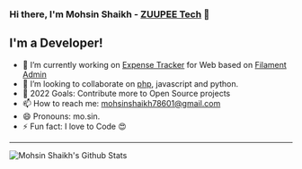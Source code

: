 ### Hi there, I'm Mohsin Shaikh - [ZUUPEE Tech][website] 👋

## I'm a Developer!

- 🔭 I’m currently working on [Expense Tracker](https://github.com/mohsin-shaikh/expense-tracker) for Web based on [Filament Admin](https://github.com/laravel-filament/filament)
- 👯 I’m looking to collaborate on [php](https://www.php.net/), javascript and python.
- 🥅 2022 Goals: Contribute more to Open Source projects
- 📫 How to reach me: mohsinshaikh78601@gmail.com
- 😄 Pronouns: mo.sin.
- ⚡ Fun fact: I love to Code 😍

<!-- ### Connect with me:

[<img align="left" alt="ZUUPEE.com" width="22px" src="https://raw.githubusercontent.com/iconic/open-iconic/master/svg/globe.svg" />][website]
[<img align="left" alt="ZUUPEE | YouTube" width="22px" src="https://cdn.jsdelivr.net/npm/simple-icons@v3/icons/youtube.svg" />][youtube]
[<img align="left" alt="ZUUPEE | Twitter" width="22px" src="https://cdn.jsdelivr.net/npm/simple-icons@v3/icons/twitter.svg" />][twitter]
[<img align="left" alt="ZUUPEE | LinkedIn" width="22px" src="https://cdn.jsdelivr.net/npm/simple-icons@v3/icons/linkedin.svg" />][linkedin]
[<img align="left" alt="ZUUPEE | Instagram" width="22px" src="https://cdn.jsdelivr.net/npm/simple-icons@v3/icons/instagram.svg" />][instagram] -->

<!-- <br /> -->

<!-- [comment]: <> (### Languages and Tools:)

[comment]: <> ([<img align="left" alt="Visual Studio Code" width="26px" src="https://raw.githubusercontent.com/github/explore/80688e429a7d4ef2fca1e82350fe8e3517d3494d/topics/visual-studio-code/visual-studio-code.png" />][webdevplaylist])
[comment]: <> ([<img align="left" alt="HTML5" width="26px" src="https://raw.githubusercontent.com/github/explore/80688e429a7d4ef2fca1e82350fe8e3517d3494d/topics/html/html.png" />][webdevplaylist])
[comment]: <> ([<img align="left" alt="CSS3" width="26px" src="https://raw.githubusercontent.com/github/explore/80688e429a7d4ef2fca1e82350fe8e3517d3494d/topics/css/css.png" />][cssplaylist])
[comment]: <> ([<img align="left" alt="Sass" width="26px" src="https://raw.githubusercontent.com/github/explore/80688e429a7d4ef2fca1e82350fe8e3517d3494d/topics/sass/sass.png" />][cssplaylist])
[comment]: <> ([<img align="left" alt="JavaScript" width="26px" src="https://raw.githubusercontent.com/github/explore/80688e429a7d4ef2fca1e82350fe8e3517d3494d/topics/javascript/javascript.png" />][jsplaylist])
[comment]: <> ([<img align="left" alt="React" width="26px" src="https://raw.githubusercontent.com/github/explore/80688e429a7d4ef2fca1e82350fe8e3517d3494d/topics/react/react.png" />][reactplaylist])
[comment]: <> ([<img align="left" alt="Gatsby" width="26px" src="https://raw.githubusercontent.com/github/explore/e94815998e4e0713912fed477a1f346ec04c3da2/topics/gatsby/gatsby.png" />][webdevplaylist])
[comment]: <> ([<img align="left" alt="GraphQL" width="26px" src="https://raw.githubusercontent.com/github/explore/80688e429a7d4ef2fca1e82350fe8e3517d3494d/topics/graphql/graphql.png" />][webdevplaylist])
[comment]: <> ([<img align="left" alt="Node.js" width="26px" src="https://raw.githubusercontent.com/github/explore/80688e429a7d4ef2fca1e82350fe8e3517d3494d/topics/nodejs/nodejs.png" />][webdevplaylist])
[comment]: <> ([<img align="left" alt="Deno" width="26px" src="https://raw.githubusercontent.com/github/explore/361e2821e2dea67711cde99c9c40ed357061cf27/topics/deno/deno.png" />][webdevplaylist])
[comment]: <> ([<img align="left" alt="SQL" width="26px" src="https://raw.githubusercontent.com/github/explore/80688e429a7d4ef2fca1e82350fe8e3517d3494d/topics/sql/sql.png" />][webdevplaylist])
[comment]: <> ([<img align="left" alt="MySQL" width="26px" src="https://raw.githubusercontent.com/github/explore/80688e429a7d4ef2fca1e82350fe8e3517d3494d/topics/mysql/mysql.png" />][webdevplaylist])
[comment]: <> ([<img align="left" alt="MongoDB" width="26px" src="https://raw.githubusercontent.com/github/explore/80688e429a7d4ef2fca1e82350fe8e3517d3494d/topics/mongodb/mongodb.png" />][webdevplaylist])
[comment]: <> ([<img align="left" alt="Git" width="26px" src="https://raw.githubusercontent.com/github/explore/80688e429a7d4ef2fca1e82350fe8e3517d3494d/topics/git/git.png" />][webdevplaylist])
[comment]: <> ([<img align="left" alt="GitHub" width="26px" src="https://raw.githubusercontent.com/github/explore/78df643247d429f6cc873026c0622819ad797942/topics/github/github.png" />][webdevplaylist])
[comment]: <> ([<img align="left" alt="HTML5" width="26px" src="https://raw.githubusercontent.com/github/explore/80688e429a7d4ef2fca1e82350fe8e3517d3494d/topics/terminal/terminal.png" />][webdevplaylist]) -->

<!-- <br />
<br /> -->

---

<img align="left" alt="Mohsin Shaikh's Github Stats" src="https://github-readme-stats.vercel.app/api?username=mohsin-shaikh&show_icons=true&hide_border=true" />

[website]: https://zuupee.com
[twitter]: https://twitter.com/mohsin_shaikh_z/
[youtube]: https://youtube.com/UC0D_4pziXuhgRJyft2jqbTQ/
[instagram]: https://instagram.com/mohsin_shaikh_818/
[linkedin]: https://www.linkedin.com/in/mohsin-shaikh-zuupee/
[webdevplaylist]: #
[jsplaylist]: #
[cssplaylist]: #
[reactplaylist]: #

